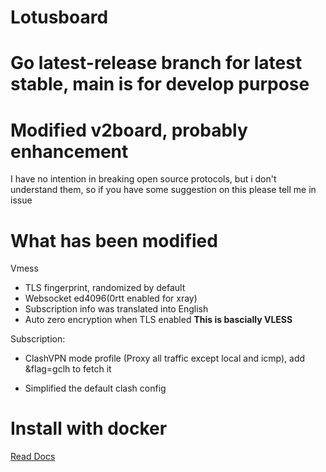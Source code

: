 # Lotusboard

# Go latest-release branch for latest stable, main is for develop purpose

# Modified v2board, probably enhancement

I have no intention in breaking open source protocols, but i don't understand them, so if you have some suggestion on this please tell me in issue

# What has been modified

Vmess
 
 - TLS fingerprint, randomized by default
 - Websocket ed4096(0rtt enabled for xray)
 - Subscription info was translated into English
 - Auto zero encryption when TLS enabled **This is bascially VLESS**

Subscription:

 - ClashVPN mode profile (Proxy all traffic except local and icmp), add &flag=gclh to fetch it

 - Simplified the default clash config

# Install with docker

[Read Docs](https://github.com/lotusproxy/lotusboard-docker/wiki)
